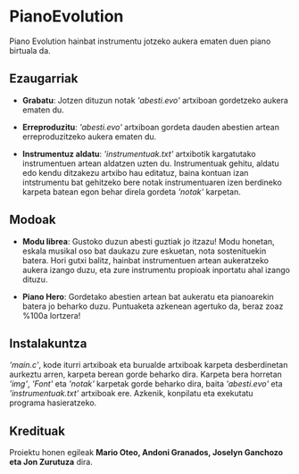 # PianoEvolution
Piano Evolution hainbat instrumentu jotzeko aukera ematen duen piano birtuala da.

## Ezaugarriak
* **Grabatu**: Jotzen dituzun notak _'abesti.evo'_ artxiboan gordetzeko aukera ematen du.

* **Erreproduzitu**: _'abesti.evo'_ artxiboan gordeta dauden abestien artean erreproduzitzeko aukera ematen du.

* **Instrumentuz aldatu**: _'instrumentuak.txt'_ artxibotik kargatutako instrumentuen artean aldatzen uzten du. Instrumentuak gehitu, aldatu edo kendu ditzakezu artxibo hau editatuz, baina kontuan izan intstrumentu bat gehitzeko bere notak instrumentuaren izen berdineko karpeta batean egon behar direla gordeta _'notak'_ karpetan.

## Modoak
* **Modu librea**: Gustoko duzun abesti guztiak jo itzazu! Modu honetan, eskala musikal oso bat daukazu zure eskuetan, nota sostenituekin batera. Hori gutxi balitz, hainbat instrumentuen artean aukeratzeko aukera izango duzu, eta zure instrumentu propioak inportatu ahal izango dituzu.

* **Piano Hero**: Gordetako abestien artean bat aukeratu eta pianoarekin batera jo beharko duzu. Puntuaketa azkenean agertuko da, beraz zoaz %100a lortzera!

## Instalakuntza
_'main.c'_, kode iturri artxiboak eta burualde artxiboak karpeta desberdinetan aurkeztu arren, karpeta berean gorde beharko dira. Karpeta bera horretan _'img'_, _'Font'_ eta _'notak'_ karpetak gorde beharko dira, baita _'abesti.evo'_ eta _'instrumentuak.txt'_ artxiboak ere. Azkenik, konpilatu eta exekutatu programa hasieratzeko.

## Kredituak
Proiektu honen egileak **Mario Oteo, Andoni Granados, Joselyn Ganchozo eta Jon Zurutuza** dira.
